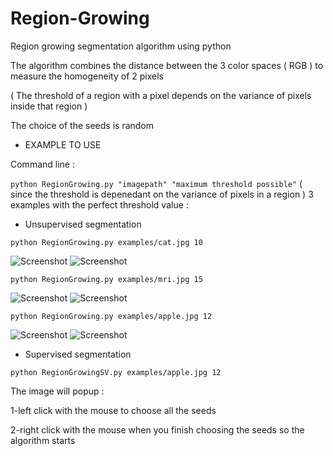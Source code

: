 # Region-Growing
Region growing segmentation algorithm using python 



The algorithm combines the distance between the 3 color spaces ( RGB ) to measure the homogeneity of 2 pixels 

( The threshold of a region with a pixel depends on the variance of pixels inside  that region )

The choice of the seeds is  random 



* EXAMPLE TO USE 

Command line :

```python RegionGrowing.py "imagepath" "maximum threshold possible"``` ( since the threshold is depenedant on the variance of pixels in a region )
3 examples with the perfect threshold value :

* Unsupervised segmentation 

```
python RegionGrowing.py examples/cat.jpg 10
```


![Screenshot](examples/cat.jpg)
![Screenshot](outputs/cat.jpg)

```
python RegionGrowing.py examples/mri.jpg 15
```

![Screenshot](examples/mri.jpg)
![Screenshot](outputs/mri.jpg)

```
python RegionGrowing.py examples/apple.jpg 12
```

![Screenshot](examples/apple.jpg)
![Screenshot](outputs/apple.jpg)

* Supervised segmentation 

```
python RegionGrowingSV.py examples/apple.jpg 12
```

The image will popup :

1-left click with the mouse to choose all the seeds

2-right click with the mouse  when you finish choosing the seeds so the algorithm starts
